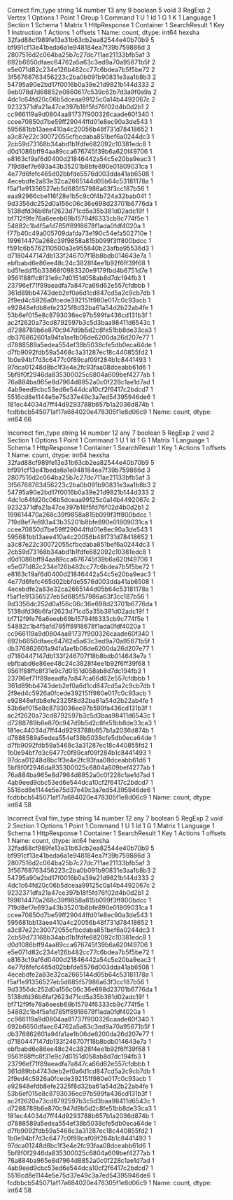 Correct
fim_type
string          14
number          13
any              9
boolean          5
void             3
RegExp           2
Vertex           1
Options          1
Point            1
Group            1
Command          1
U                1
Id               1
G                1
K                1
Language         1
Section          1
Schema           1
Matrix           1
HttpResponse     1
Container        1
SearchResult     1
Key              1
Instruction      1
Actions          1
offsets          1
Name: count, dtype: int64
hexsha
32fad88cf989fe13e31b63cb2ea82544e40b70b9    5
bf991cf13e41beda6a1e948184ea7f39b759886d    3
2807516d2c064ba25b7c27dc711ae21133bfb5af    3
692b6650dfaec64762a5a63c3ed9a70a95671b5f    2
e5e071d82c234e126b482cc77c6bdea7b5f5be72    2
3f56768763456223c2ba0b091b90831e3aa1b8b3    2
54795a90e2bd17f0016b0a39e21d9821b144d333    2
9eb078d7d68852e0860617c539c62b7d3a9f0a9a    2
4dc1c64fd20c06b5dceaa99125c0a14b4492067c    2
9232371dfa21a47ce397b18f5fd76f02d4b0d2b1    2
cc966119a9d0804aa81737f900326caade60f340    1
ccee70850d7be59ff29044ffd01e8ec90a3de543    1
595681bb13aee410a4c20056b48f731d78418652    1
a3c87e22c30072055cfbcdaba851bef6a0244dc3    1
2cb59d73168b34abd1b1fdfe682092c10381edc8    1
d0d1086bff94aa89cca676745f39b6a620f49706    1
e8163c19af6d0400d21846442a54c5e20ba9eac3    1
719d8ef7e693a43b35201b8bfe890e01809031ca    1
4e77d6fefc465d02bbfde5576d003dda41ab6508    1
4ecebdfe2a83e32ca2665144d05b64c53181178a    1
f5af1e91356527eb5d685f57986a63f3cc187b56    1
eaa92966cbe116f28e1b5c9c0f4b724a32bab041    1
9d3356dc252d0a156c06c36e698d23701b6776da    1
5138dfd36b6faf2623d71cd5a35b381d02adc19f    1
bf712f9fe76a6eeeb69b15794f6333cb9c774f5e    1
54882c1b4f5afd785ff8918678f1ada0fdf4020a    1
f77b40c49a005709dafda73e190c54efa502710e    1
199614470a268c39f9858a815b099f3ff800bdcc    1
f591c6b5762110500a3e955840b23afba95536d3    1
d7180447147db133f246707f18b8bdb014643e7a    1
ebfbabd6e86ee48c24c3828f4ee1b92f6ff39f68    1
bd5fedd15b33868f0983320e9179fbd4b6751d7e    1
9561f88ffc8f31e9c7d0151d058ab8d7dc194fb3    1
23796ef71f89aeadfa7a847ca66d62e557cfdbbb    1
361d89bb4743deb2ef0a6d1cd847cd5a2c9cb7db    1
2f9ed4c5926a0fcede392151f980e017c0c93acb    1
e92848efdb8efe2325f8d32ba61a54d2b22ab4fe    1
53b6ef015e8c8793036ec97b599fa436cd131b3f    1
ac2f2620a73cd8792597b3c5d3baa98411d6543c    1
d7288789b6e870c947d9b5d2c8fe51bb8de33ca3    1
db376862601a94fa1ae1b06de6200da26d207e77    1
d7888589a5edea554ef38b5038cfe5db0eca64de    1
d7fb9092fdb59a5468c3a31287ec18c440855fd2    1
1b0e94bf7d3c6477c0f89caf09f284b1c8441493    1
97dca01248d8bc1f3e4e2fc93faa08dceabb61d6    1
5bf8f0f2946da835300025c6804a609bef4277ab    1
76a884ba965e8d7964d8852a0c0f228c1ae1d7ad    1
4ab9eed9cbc53ed6e544dca10cf2f6417c2bdcd7    1
5516cd8e1144e5e75d37e49c3a7ed54395946de6    1
181ec44034d7ff44d9293788b657b1a2036d874b    1
fcdbbcb545071af17a684020e478305f1e8d06c9    1
Name: count, dtype: int64
66

Incorrect
fim_type
string          14
number          12
any              7
boolean          5
RegExp           2
void             2
Section          1
Options          1
Point            1
Command          1
U                1
Id               1
G                1
Matrix           1
Language         1
Schema           1
HttpResponse     1
Container        1
SearchResult     1
Key              1
Actions          1
offsets          1
Name: count, dtype: int64
hexsha
32fad88cf989fe13e31b63cb2ea82544e40b70b9    5
bf991cf13e41beda6a1e948184ea7f39b759886d    3
2807516d2c064ba25b7c27dc711ae21133bfb5af    3
3f56768763456223c2ba0b091b90831e3aa1b8b3    2
54795a90e2bd17f0016b0a39e21d9821b144d333    2
4dc1c64fd20c06b5dceaa99125c0a14b4492067c    2
9232371dfa21a47ce397b18f5fd76f02d4b0d2b1    2
199614470a268c39f9858a815b099f3ff800bdcc    1
719d8ef7e693a43b35201b8bfe890e01809031ca    1
ccee70850d7be59ff29044ffd01e8ec90a3de543    1
595681bb13aee410a4c20056b48f731d78418652    1
a3c87e22c30072055cfbcdaba851bef6a0244dc3    1
2cb59d73168b34abd1b1fdfe682092c10381edc8    1
d0d1086bff94aa89cca676745f39b6a620f49706    1
e5e071d82c234e126b482cc77c6bdea7b5f5be72    1
e8163c19af6d0400d21846442a54c5e20ba9eac3    1
4e77d6fefc465d02bbfde5576d003dda41ab6508    1
4ecebdfe2a83e32ca2665144d05b64c53181178a    1
f5af1e91356527eb5d685f57986a63f3cc187b56    1
9d3356dc252d0a156c06c36e698d23701b6776da    1
5138dfd36b6faf2623d71cd5a35b381d02adc19f    1
bf712f9fe76a6eeeb69b15794f6333cb9c774f5e    1
54882c1b4f5afd785ff8918678f1ada0fdf4020a    1
cc966119a9d0804aa81737f900326caade60f340    1
692b6650dfaec64762a5a63c3ed9a70a95671b5f    1
db376862601a94fa1ae1b06de6200da26d207e77    1
d7180447147db133f246707f18b8bdb014643e7a    1
ebfbabd6e86ee48c24c3828f4ee1b92f6ff39f68    1
9561f88ffc8f31e9c7d0151d058ab8d7dc194fb3    1
23796ef71f89aeadfa7a847ca66d62e557cfdbbb    1
361d89bb4743deb2ef0a6d1cd847cd5a2c9cb7db    1
2f9ed4c5926a0fcede392151f980e017c0c93acb    1
e92848efdb8efe2325f8d32ba61a54d2b22ab4fe    1
53b6ef015e8c8793036ec97b599fa436cd131b3f    1
ac2f2620a73cd8792597b3c5d3baa98411d6543c    1
d7288789b6e870c947d9b5d2c8fe51bb8de33ca3    1
181ec44034d7ff44d9293788b657b1a2036d874b    1
d7888589a5edea554ef38b5038cfe5db0eca64de    1
d7fb9092fdb59a5468c3a31287ec18c440855fd2    1
1b0e94bf7d3c6477c0f89caf09f284b1c8441493    1
97dca01248d8bc1f3e4e2fc93faa08dceabb61d6    1
5bf8f0f2946da835300025c6804a609bef4277ab    1
76a884ba965e8d7964d8852a0c0f228c1ae1d7ad    1
4ab9eed9cbc53ed6e544dca10cf2f6417c2bdcd7    1
5516cd8e1144e5e75d37e49c3a7ed54395946de6    1
fcdbbcb545071af17a684020e478305f1e8d06c9    1
Name: count, dtype: int64
58

Incorrect Eval
fim_type
string          14
number          12
any              7
boolean          5
RegExp           2
void             2
Section          1
Options          1
Point            1
Command          1
U                1
Id               1
G                1
Matrix           1
Language         1
Schema           1
HttpResponse     1
Container        1
SearchResult     1
Key              1
Actions          1
offsets          1
Name: count, dtype: int64
hexsha
32fad88cf989fe13e31b63cb2ea82544e40b70b9    5
bf991cf13e41beda6a1e948184ea7f39b759886d    3
2807516d2c064ba25b7c27dc711ae21133bfb5af    3
3f56768763456223c2ba0b091b90831e3aa1b8b3    2
54795a90e2bd17f0016b0a39e21d9821b144d333    2
4dc1c64fd20c06b5dceaa99125c0a14b4492067c    2
9232371dfa21a47ce397b18f5fd76f02d4b0d2b1    2
199614470a268c39f9858a815b099f3ff800bdcc    1
719d8ef7e693a43b35201b8bfe890e01809031ca    1
ccee70850d7be59ff29044ffd01e8ec90a3de543    1
595681bb13aee410a4c20056b48f731d78418652    1
a3c87e22c30072055cfbcdaba851bef6a0244dc3    1
2cb59d73168b34abd1b1fdfe682092c10381edc8    1
d0d1086bff94aa89cca676745f39b6a620f49706    1
e5e071d82c234e126b482cc77c6bdea7b5f5be72    1
e8163c19af6d0400d21846442a54c5e20ba9eac3    1
4e77d6fefc465d02bbfde5576d003dda41ab6508    1
4ecebdfe2a83e32ca2665144d05b64c53181178a    1
f5af1e91356527eb5d685f57986a63f3cc187b56    1
9d3356dc252d0a156c06c36e698d23701b6776da    1
5138dfd36b6faf2623d71cd5a35b381d02adc19f    1
bf712f9fe76a6eeeb69b15794f6333cb9c774f5e    1
54882c1b4f5afd785ff8918678f1ada0fdf4020a    1
cc966119a9d0804aa81737f900326caade60f340    1
692b6650dfaec64762a5a63c3ed9a70a95671b5f    1
db376862601a94fa1ae1b06de6200da26d207e77    1
d7180447147db133f246707f18b8bdb014643e7a    1
ebfbabd6e86ee48c24c3828f4ee1b92f6ff39f68    1
9561f88ffc8f31e9c7d0151d058ab8d7dc194fb3    1
23796ef71f89aeadfa7a847ca66d62e557cfdbbb    1
361d89bb4743deb2ef0a6d1cd847cd5a2c9cb7db    1
2f9ed4c5926a0fcede392151f980e017c0c93acb    1
e92848efdb8efe2325f8d32ba61a54d2b22ab4fe    1
53b6ef015e8c8793036ec97b599fa436cd131b3f    1
ac2f2620a73cd8792597b3c5d3baa98411d6543c    1
d7288789b6e870c947d9b5d2c8fe51bb8de33ca3    1
181ec44034d7ff44d9293788b657b1a2036d874b    1
d7888589a5edea554ef38b5038cfe5db0eca64de    1
d7fb9092fdb59a5468c3a31287ec18c440855fd2    1
1b0e94bf7d3c6477c0f89caf09f284b1c8441493    1
97dca01248d8bc1f3e4e2fc93faa08dceabb61d6    1
5bf8f0f2946da835300025c6804a609bef4277ab    1
76a884ba965e8d7964d8852a0c0f228c1ae1d7ad    1
4ab9eed9cbc53ed6e544dca10cf2f6417c2bdcd7    1
5516cd8e1144e5e75d37e49c3a7ed54395946de6    1
fcdbbcb545071af17a684020e478305f1e8d06c9    1
Name: count, dtype: int64
58
